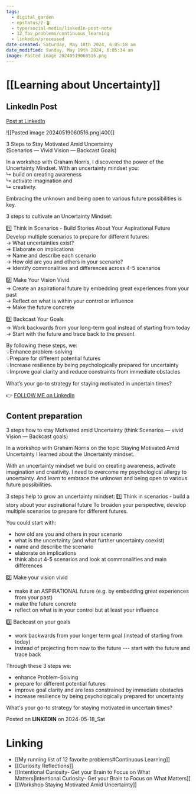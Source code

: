 ```yaml
---
tags:
  - digital_garden
  - epstatus/2-🪴
  - type/social-media/linkedIn-post-note
  - 12_fav_problems/continuous_learning
  - linkedin/processed
date_created: Saturday, May 18th 2024, 6:05:18 am
date_modified: Sunday, May 19th 2024, 6:05:34 am
image: Pasted image 20240519060516.png
---
```

# [[Learning about Uncertainty]]
## LinkedIn Post
[Post at LinkedIn](https://www.linkedin.com/posts/sebastiankamilli_3-steps-to-stay-motivated-amid-uncertainty-activity-7197498650304872448-v-1O?utm_source=share&utm_medium=member_desktop)

![[Pasted image 20240519060516.png|400]]

3 Steps to Stay Motivated Amid Uncertainty  
(Scenarios — Vivid Vision — Backcast Goals)  
  
In a workshop with Graham Norris, I discovered the power of the Uncertainty Mindset. With an uncertainty mindset you:  
↳ build on creating awareness  
↳ activate imagination and  
↳ creativity.  
  
Embracing the unknown and being open to various future possibilities is key.  
  
3 steps to cultivate an Uncertainty Mindset:  
  
1️⃣ Think in Scenarios - Build Stories About Your Aspirational Future  
Develop multiple scenarios to prepare for different futures:  
→ What uncertainties exist?  
→ Elaborate on implications  
→ Name and describe each scenario  
→ How old are you and others in your scenario?  
→ Identify commonalities and differences across 4-5 scenarios  
  
2️⃣ Make Your Vision Vivid  
→ Create an aspirational future by embedding great experiences from your past  
→ Reflect on what is within your control or influence  
→ Make the future concrete  
  
3️⃣ Backcast Your Goals  
→ Work backwards from your long-term goal instead of starting from today  
→ Start with the future and trace back to the present  
  
By following these steps, we:  
💡Enhance problem-solving  
💡Prepare for different potential futures  
💡Increase resilience by being psychologically prepared for uncertainty  
💡Improve goal clarity and reduce constraints from immediate obstacles  
  
What’s your go-to strategy for staying motivated in uncertain times?

👉 [FOLLOW ME on LinkedIn](https://www.linkedin.com/comm/mynetwork/discovery-see-all?usecase=PEOPLE_FOLLOWS&followMember=sebastiankamilli)

## Content preparation
3 steps how to stay Motivated amid Uncertainty
(think Scenarios — vivid Vision — Backcast goals)

In a workshop with Graham Norris on the topic Staying Motivated Amid Uncertainty I learned about the Uncertainty mindset.

With an uncertainty mindset we build on creating awareness, activate imagination and creativity. I need to overcome my psychological allergy to uncertainty. And learn to embrace the unknown and being open to various future possibilities.

3 steps help to grow an uncertainty mindset:
1️⃣  Think in scenarios - build a story about your aspirational future
To broaden your perspective, develop multiple scenarios to prepare for different futures. 

You could start with:
+ how old are you and others in your scenario
+ what is the uncertainty (and what further uncertainty coexist)
+ name and describe the scenario
+ elaborate on implications
+ think about 4-5 scenarios and look at commonalities and main differences

2️⃣ Make your vision vivid
+ make it an ASPIRATIONAL future (e.g. by embedding great experiences from your past)
+ make the future concrete
+ reflect on what is in your control but at least your influence

3️⃣ Backcast on your goals
+ work backwards from your longer term goal (instead of starting from today)
+ instead of projecting from now to the future --- start with the future and trace back

Through these 3 steps we:
+ enhance Problem-Solving
+ prepare for different potential futures
+ improve goal clarity and are less constrained by immediate obstacles
+ increase resilience by being psychologically prepared for uncertainty

What's your go-to strategy for staying motivated in uncertain times?

Posted on **LINKEDIN** on 2024-05-18_Sat
# Linking
+ [[My running list of 12 favorite problems#Continuous Learning]]
+ [[Curiosity Reflections]]
+ [[Intentional Curiosity- Get your Brain to Focus on What Matters|Intentional Curiosity- Get your Brain to Focus on What Matters]]
+ [[Workshop Staying Motivated Amid Uncertainty]]